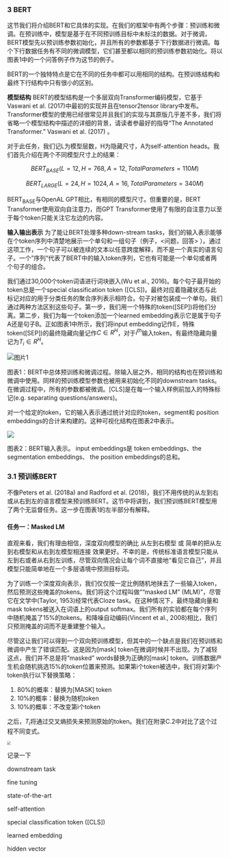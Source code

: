 ### 3 BERT

这节我们将介绍BERT和它具体的实现。在我们的框架中有两个步骤：预训练和微调。在预训练中，模型是基于在不同预训练目标中未标注的数据。对于微调，BERT模型先以预训练参数初始化，并且所有的参数都基于下行数据进行微调。每个下行数据任务有不同的微调模型，它们甚至都以相同的预训练参数初始化。将以图表1中的一个问答例子作为这节的例子。

BERT的一个独特特点是它在不同的任务中都可以用相同的结构。在预训练结构和最终下行结构中只有很小的区别。

**模型结构** BERT的模型结构是一个多层双向Transformer编码模型，它基于Vaswani et al. (2017)中最初的实现并且在tensor2tensor library中发布。Transformer模型的使用已经很常见并且我们的实现与其原版几乎差不多，我们将省略一个模型结构中描述的详细的背景，请读者参最好的指导“The Annotated Transformer.” Vaswani et al. (2017) 。

对于此任务，我们记L为模型层数，H为隐藏尺寸，A为self-attention heads。我们首先介绍在两个不同模型尺寸上的结果：

$$
BERT_{BASE}(L=12,H=768,A=12,Total Parameters=110M)
$$

$$
BERT_{LARGE}(L=24,H=1024,A=16,Total Parameters=340M)
$$

BERT<sub>BASE</sub>与OpenAL GPT相比，有相同的模型尺寸。但重要的是，BERT Transformer使用双向自注意力，而GPT Transformer使用了有限的自注意力以至于每个token只能关注它左边的内容。

**输入输出表示** 为了能让BERT处理多种down-stream tasks，我们的输入表示能够在个token序列中清楚地展示一个单句和一组句子（例子，<问题，回答> ）。通过这项工作，一个句子可以被连续的文本以任意跨度解释，而不是一个真实的语言句子。一个”序列“代表了BERT中的输入token序列，它也有可能是一个单句或者两个句子的组合。

我们通过30,000个token词语进行词块嵌入(Wu et al., 2016)。每个句子最开始的token总是一个special classification token ([CLS])。最终对应着隐藏状态与此标记对应的用于分类任务的聚合序列表示相符合。句子对被包装成一个单句。我们通过两种方法区别这些句子。第一步，我们用一个特殊的token([SEP])将他们分离。第二步，我们为每一个token添加一个learned embedding表示它是属于句子A还是句子B。正如图表1中所示，我们将input embedding记作E，特殊token([SEP])的最终隐藏向量记作$C\in R^H$，对于$i^{th}$输入token，有最终隐藏向量记为$T_i\in R^H$。

![图片1](https://img.vim-cn.com/79/3a0df9b31af62bc6a4439e08ce07b76b37ec71.png)

图表1：BERT中总体预训练和微调过程。除输入层之外，相同的结构也在预训练和微调中使用。同样的预训练模型参数也被用来初始化不同的downstream tasks。在微调过程中，所有的参数都被微调。[CLS]是在每一个输入样例前加入的特殊标记(e.g. separating questions/answers)。

对一个给定的token，它的输入表示通过统计对应的token，segment和 position embeddings的合计来构建的。这种可视化结构在图表2中表示。

![](https://img.vim-cn.com/11/d43b94ac4fa101646bd145d46d5394064b7c89.png)

图表2：BERT输入表示。 input embeddings是 token embeddings、the segmentation embeddings、 the position embeddings的总和。

### 3.1 预训练BERT

不像Peters et al. (2018a) and Radford et al. (2018)，我们不用传统的从左到右或从右到左的语言模型来预训练BERT。这节中将讲到，我们预训练BERT模型用了两个无监督任务。这一步在图表1的左半部分有解释。

#### 任务一：Masked LM

直观来看，我们有理由相信，深度双向模型的确比  从左到右模型  或  简单的把从左到右模型和从右到左模型相连接  效果更好。不幸的是，传统标准语言模型只能从左到右或者从右到左训练，尽管双向情况会让每个词不直接地“看见它自己”，并且模型只能简单地在一个多层语境中预测目标词。

为了训练一个深度双向表示，我们仅仅按一定比例随机地抹去了一些输入token，然后预测这些掩盖的tokens。我们将这个过程叫做““masked LM” (MLM)”，尽管它在文学中(Taylor, 1953)经常代表Cloze task。在这种情况下，最终隐藏向量和mask tokens被送入在词语上的output softmax。我们所有的实验都在每个序列中随机掩盖了15%的tokens。和降噪自动编码(Vincent et al., 2008)相比，我们只预测掩盖的词而不是重建整个输入。

尽管这让我们可以得到一个双向预训练模型，但其中的一个缺点是我们在预训练和微调中产生了错误匹配。这是因为[mask] token在微调时候并不出现。为了减轻这点，我们并不总是将“masked” words替换为正确的[mask] token。训练数据产生机会随机挑选15%的token位置来预测。如果第i个token被选中，我们将对第i个token执行以下替换策略：

1. 80%的概率：替换为[MASK] token
2. 10%的概率：替换为随机token
3. 10%的概率：不改变第i个token

之后，$T_i$将通过交叉熵损失来预测原始的token。我们在附录C.2中对比了这个过程不同变式。

<img src="https://img.vim-cn.com/f2/252ce9e052fd89f23763cf92ad39db123adefa.png" style="zoom: 50%;" />

记录一下

downstream task

fine tuning

state-of-the-art

self-attention

special classification token ([CLS])

learned embedding

hidden vector
